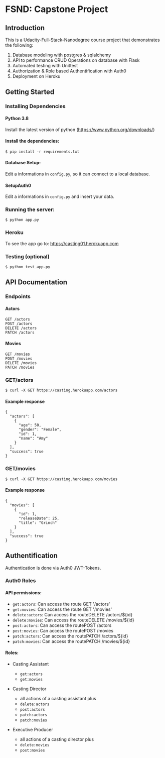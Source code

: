 # FSND: Capstone Project

## Introduction

This is a Udacity-Full-Stack-Nanodegree course project that demonstrates the following:
 
1. Database modeling with postgres & sqlalchemy 
2. API to performance CRUD Operations on database with Flask 
3. Automated testing with Unittest
4. Authorization & Role based Authentification with Auth0 
5. Deployment on Heroku

## Getting Started

### Installing Dependencies

#### Python 3.8

Install the latest version of python (https://www.python.org/downloads/)

#### Install the dependencies:
```
$ pip install -r requirements.txt
```

#### Database Setup:
Edit a informations in `config.py`, so it can connect to a local database.

#### SetupAuth0
Edit a informations in `config.py` and insert your data.

### Running the server:
```
$ python app.py
```

### Heroku
To see the app go to: https://casting01.herokuapp.com

### Testing (optional)
```
$ python test_app.py
```

## API Documentation

### Endpoints

#### Actors
    GET /actors
    POST /actors
    DELETE /actors
    PATCH /actors

#### Movies
    GET /movies
    POST /movies
    DELETE /movies
    PATCH /movies

### GET/actors
```
$ curl -X GET https://casting.herokuapp.com/actors
```
#### Example response
```
{
  "actors": [
    {
      "age": 50,
      "gender": "Female",
      "id": 1,
      "name": "Amy"
    }
  ],
  "success": true
}
```

### GET/movies
```
$ curl -X GET https://casting.herokuapp.com/movies
```
#### Example response
```
{
  "movies": [
    {
      "id": 1,
      "releaseDate": 25,
      "title": "Grinch"
    }
  ],
  "success": true
}
```

## Authentification
Authentication is done via Auth0 JWT-Tokens. 

### Auth0 Roles

#### API permissions:
  - `get:actors`: Can access the route GET '/actors'
  - `get:movies`:  Can access the route GET '/movies'
  - `delete:actors`: Can access the routeDELETE /actors/${id}
  - `delete:movies`: Can access the routeDELETE /movies/${id}
  - `post:actors`: Can access the routePOST /actors
  - `post:movies`: Can access the routePOST /movies
  - `patch:actors`: Can access the routePATCH /actors/${id}
  - `patch:movies`: Can access the routePATCH /movies/${id}
   
#### Roles:
  - Casting Assistant
     - `get:actors`
     - `get:movies`
    
  - Casting Director
     - all actions of a casting assistant plus
     - `delete:actors`
     - `post:actors`
     - `patch:actors`
     - `patch:movies`
    
  - Executive Producer
     - all actions of a casting director plus
     - `delete:movies`
     - `post:movies`
